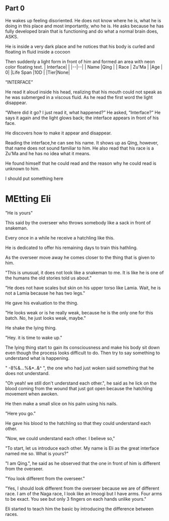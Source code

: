 
## Part 0
He wakes up feeling disoriented. He does not know where he is, what he is doing in this place and most importantly, who he is. He asks because he has fully developed brain that is functioning and do what a normal brain does, ASKS.

He is inside a very dark place and he notices that his body is curled and floating in fluid inside a cocoon

Then suddenly a light form in front of him and formed an area with neon color floating text.
|  Interface| |
|--|--|
| Name |Qing  |
| Race | Zu'Ma |
|Age |  0|
|Life Span |10D  |
|Tier|None|

“INTERFACE”

He read it aloud inside his head, realizing that his mouth could not speak as he was submerged in a viscous fluid. As he read the first word the light disappear.
 
“Where did it go? I just read it, what happened?” He asked, “Interface?” He says it again and the light glows back; the interface appears in front of his face.

He discovers how to make it appear and disappear.

Reading the interface,he can see his name. It shows up as Qing, however, that name does not sound familiar to him. He also read that his race is a Zu'Ma and he has no idea what it means.

He found himself that he could read and the reason why he could read is unknown to him.


I should put something here

# MEtting Eli

"He is yours"

This said by the overseer who throws somebody like a sack in front of snakeman.

Every once in a while he receive a hatchling like this.

He is dedicated to offer his remaining days to train this hathling.

As the overseer move away he comes closer to the thing that is given to him.

"This is unusual, it does not look like a snakeman to me. It is like he is one of the humans the old stories told us about."

"He does not have scales but skin on his upper torso like Lamia. Wait, he is not a Lamia because he has two legs."

He gave his evaluation to the thing.

"He looks weak or is he really weak, because he is the only one for this batch. No, he just looks weak, maybe."

He shake the lying thing.

"Hey. it is time to wake up."

The lying thing start to gain its consciousness and make his body sit down even though the process looks difficult to do. Then try to say something to understand what is happening.

" -8%&...%&*..&^ ", the one who had just woken said something that he does not understand.

"Oh yeah! we still don't understand each other.", he said as he lick on the blood coming from the wound that just got open because the hatchling movement when awoken.

He then make a small slice on his palm using his nails.

"Here you go."

He gave his blood to the hatchling so that they could understand each other.

"Now, we could understand each other. I believe so,"

"To start, let us introduce each other. My name is Eli as the great interface named me so. What is yours?"

"I am Qing.", he said as he observed that the one in front of him is different from the overseer.

"You look different from the overseer."

"Yes, I should look different from the overseer because we are of different race. I am of the Naga race, I look like an Imoogi but I have arms. Four arms to be exact. You see but only 3 fingers on each hands unlike yours." 

Eli started to teach him the basic by introducing the difference between races. 


